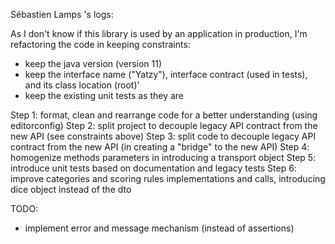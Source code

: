 ﻿Sébastien Lamps 's logs:

As I don't know if this library is used by an application in production, I'm refactoring the code in keeping constraints:

- keep the java version (version 11)
- keep the interface name ("Yatzy"), interface contract (used in tests), and its class location (root)'
- keep the existing unit tests as they are

Step 1: format, clean and rearrange code for a better understanding (using editorconfig)
Step 2: split project to decouple legacy API contract from the new API (see constraints above)
Step 3: split code to decouple legacy API contract from the new API (in creating a "bridge" to the new API)
Step 4: homogenize methods parameters in introducing a transport object
Step 5: introduce unit tests based on documentation and legacy tests
Step 6: improve categories and scoring rules implementations and calls, introducing dice object instead of the dto

TODO:

- implement error and message mechanism (instead of assertions)
